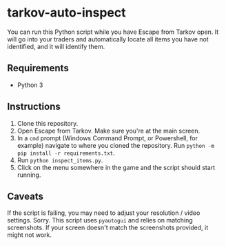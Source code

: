 # tarkov-auto-inspect

You can run this Python script while you have Escape from Tarkov open. It will go into your traders and automatically locate all items you have not identified, and it will identify them.

## Requirements

- Python 3

## Instructions

1. Clone this repository.
2. Open Escape from Tarkov. Make sure you're at the main screen.
3. In a `cmd` prompt (Windows Command Prompt, or Powershell, for example) navigate to where you cloned the repository. Run `python -m pip install -r requirements.txt`. 
4. Run `python inspect_items.py`.
5. Click on the menu somewhere in the game and the script should start running.


## Caveats

If the script is failing, you may need to adjust your resolution / video settings. Sorry. This script uses `pyautogui` and relies on matching screenshots. If your screen doesn't match the screenshots provided, it might not work.
